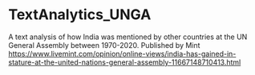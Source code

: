# TextAnalytics_UNGA
A text analysis of how India was mentioned by other countries at the UN General Assembly between 1970-2020. Published by Mint https://www.livemint.com/opinion/online-views/india-has-gained-in-stature-at-the-united-nations-general-assembly-11667148710413.html
